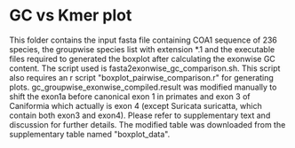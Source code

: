 # GC vs Kmer plot
This folder contains the input fasta file containing COA1 sequence of 236 species, the groupwise species list with extension *.1 and the executable files required to generated the boxplot after calculating the exonwise GC content.
The script used is fasta2exonwise_gc_comparison.sh. This script also requires an r script "boxplot_pairwise_comparison.r" for generating plots.
gc_groupwise_exonwise_compiled.result was modified manually to shift the exon1a before canonical exon 1 in primates and exon 3 of Caniformia which actually is exon 4 (except Suricata suricatta, which contain both exon3 and exon4). Please refer to supplementary text and discussion for further details.
The modified table was downloaded from the supplementary table named "boxplot_data".

